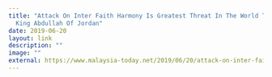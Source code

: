 ```yaml
---
title: "Attack On Inter Faith Harmony Is Greatest Threat In The World Today:
  King Abdullah Of Jordan"
date: 2019-06-20
layout: link
description: ""
image: ""
external: https://www.malaysia-today.net/2019/06/20/attack-on-inter-faith-harmony-is-greatest-threat-in-the-world-today-king-abdullah-of-jordan/
---
```

